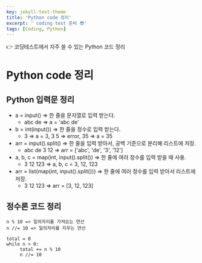 ```yaml
---
key: jekyll-text-theme
title: 'Python code 정리'
excerpt: ' coding test 준비 😎'
tags: [Coding, Python]
---
```


👉 코딩테스트에서 자주 쓸 수 있는 Python 코드 정리

# Python code 정리



## Python 입력문 정리

* a = input()      =>  한 줄을 문자열로 입력 받는다. 
	*  abc de =>  a = 'abc de'
* b = int(input())   => 한 줄을 정수로 입력 받는다. 
	* 3 => a = 3,   3 5 => error,   35 => a = 35
* arr = input().split()   =>  한 줄을 입력 받아서, 공백 기준으로 분리해 리스트에 저장.    
	* abc de 3 12 =>   arr = ['abc', 'de', '3', '12']
* a, b, c = map(int, input().split()) => 한 줄에 여러 정수를 입력 받을 때 사용.  
	* 3 12 123 => a, b, c = 3, 12, 123
* arr = list(map(int, input().split()))  =>  한 줄에 여러 정수를 입력 받아서 리스트에 저장.    
	* 3 12 123 => arr = [3, 12, 123]


## 정수론 코드 정리

```
n % 10 => 일의자리를 가져오는 연산
n //= 10 => 일의자리를 지우는 연산
```

```
total = 0
while n > 0:
     total += n % 10
     n //= 10
```




 